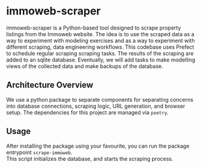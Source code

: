 # immoweb-scraper
immoweb-scraper is a Python-based tool designed to scrape property listings from the Immoweb website. The idea is to use the scraped data as a way to experiment with modeling exercises and as a way to experiment with different scraping, data engineering workflows. This codebase uses Prefect to schedule regular scraping scraping tasks. The results of the scraping are added to an sqlite database. Eventually, we will add tasks to make modelling views of the collected data and make backups of the database.

## Architecture Overview

We use a python package to separate components for separating concerns into database connections, scraping logic, URL generation, and browser setup. The dependencies for this project are managed via `poetry`.


## Usage
After installing the package using your favourite, you can run the package entrypoint `scrape-immoweb`.  
This script initializes the database, and starts the scraping process.



